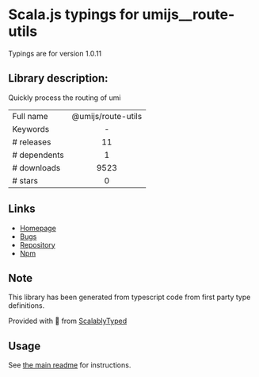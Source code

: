 
# Scala.js typings for umijs__route-utils

Typings are for version 1.0.11

## Library description:
Quickly process the routing of umi

|                    |                 |
| ------------------ | :-------------: |
| Full name          | @umijs/route-utils |
| Keywords           | - |
| # releases         | 11 |
| # dependents       | 1 |
| # downloads        | 9523 |
| # stars            | 0 |

## Links
- [Homepage](https://github.com/umijs/route-utils#readme)
- [Bugs](https://github.com/umijs/route-utils/issues)
- [Repository](https://github.com/umijs/route-utils)
- [Npm](https://www.npmjs.com/package/%40umijs%2Froute-utils)
    


## Note
This library has been generated from typescript code from first party type definitions.

Provided with :purple_heart: from [ScalablyTyped](https://github.com/oyvindberg/ScalablyTyped)

## Usage
See [the main readme](../../readme.md) for instructions.



